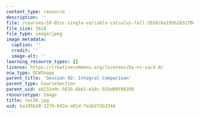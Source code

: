 ```yaml
---
content_type: resource
description: ''
file: /courses/18-01sc-single-variable-calculus-fall-2010/ba195b283270042aa01d7a1b2f2b334d_lec36.jpg
file_size: 3618
file_type: image/jpeg
image_metadata:
  caption: ''
  credit: ''
  image-alt: ''
learning_resource_types: []
license: https://creativecommons.org/licenses/by-nc-sa/4.0/
ocw_type: OCWImage
parent_title: 'Session 92: Integral Comparison'
parent_type: CourseSection
parent_uid: ed231e9c-5635-6bb1-e18c-555d00f08398
resourcetype: Image
title: lec36.jpg
uid: ba195b28-3270-042a-a01d-7a1b2f2b334d
---
```

